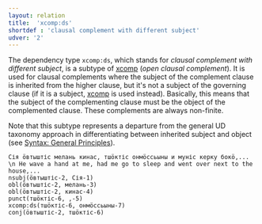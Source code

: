 ```yaml
---
layout: relation
title:  'xcomp:ds'
shortdef : 'clausal complement with different subject'
udver: '2'
---
```


The dependency type `xcomp:ds`, which stands for *clausal
complement with different subject*, is a subtype of [xcomp]() (*open clausal complement*).
It is used for clausal complements where the subject of the complement clause is inherited from the higher clause, but it's not a subject of the governing clause (if it is a subject, [xcomp]() is used instead). Basically, this means that the subject of the complementing clause must be the object of the complemented clause. These complements are always non-finite.

Note that this subtype represents a departure from the general UD
taxonomy approach in differentiating between inherited subject and object
(see [Syntax: General Principles](http://universaldependencies.org/u/overview/syntax.html#clausal-dependents)).

~~~ sdparse
Сія ӧвтыштіс мелань кинас, тшӧктіс онмӧссьыны и муніс керку бокӧ,... \n He wave a hand at me, had me go to sleep and went over next to the house,...
nsubj(ӧвтыштіс-2, Сія-1)
obl(ӧвтыштіс-2, мелань-3)
obl(ӧвтыштіс-2, кинас-4)
punct(тшӧктіс-6, ,-5)
xcomp:ds(тшӧктіс-6, онмӧссьыны-7)
conj(ӧвтыштіс-2, тшӧктіс-6)
~~~
<!-- Interlanguage links updated So kvě 14 19:04:18 CEST 2022 -->

